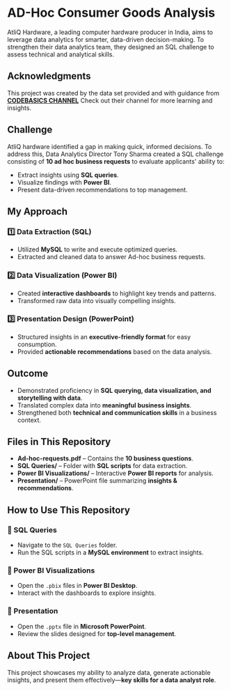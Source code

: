 # **AD-Hoc Consumer Goods Analysis**   
AtliQ Hardware, a leading computer hardware producer in India, aims to leverage data analytics for smarter, data-driven decision-making. To strengthen their data analytics team, they designed an SQL challenge to assess technical and analytical skills.  

## Acknowledgments
This project was created by the data set provided and with guidance from [**CODEBASICS CHANNEL**](http://surl.li/nqzscw) Check out their channel for more learning and insights.

## **Challenge**  
AtliQ hardware identified a gap in making quick, informed decisions. To address this, Data Analytics Director Tony Sharma created a SQL challenge consisting of **10 ad hoc business requests** to evaluate applicants' ability to:  
- Extract insights using **SQL queries**.  
- Visualize findings with **Power BI**.  
- Present data-driven recommendations to top management.  

## **My Approach**  
### **1️⃣ Data Extraction (SQL)**  
- Utilized **MySQL** to write and execute optimized queries.  
- Extracted and cleaned data to answer Ad-hoc business requests.  

### **2️⃣ Data Visualization (Power BI)**  
- Created **interactive dashboards** to highlight key trends and patterns.  
- Transformed raw data into visually compelling insights.  

### **3️⃣ Presentation Design (PowerPoint)**  
- Structured insights in an **executive-friendly format** for easy consumption.  
- Provided **actionable recommendations** based on the data analysis.  

## **Outcome**  
- Demonstrated proficiency in **SQL querying, data visualization, and storytelling with data**.  
- Translated complex data into **meaningful business insights**.  
- Strengthened both **technical and communication skills** in a business context.  

## **Files in This Repository**  
- **Ad-hoc-requests.pdf** – Contains the **10 business questions**.  
- **SQL Queries/** – Folder with **SQL scripts** for data extraction.  
- **Power BI Visualizations/** – Interactive **Power BI reports** for analysis.  
- **Presentation/** – PowerPoint file summarizing **insights & recommendations**.  

## **How to Use This Repository**  
### **🔹 SQL Queries**  
- Navigate to the `SQL Queries` folder.  
- Run the SQL scripts in a **MySQL environment** to extract insights.  

### **🔹 Power BI Visualizations**  
- Open the `.pbix` files in **Power BI Desktop**.  
- Interact with the dashboards to explore insights.  

### **🔹 Presentation**  
- Open the `.pptx` file in **Microsoft PowerPoint**.
- Review the slides designed for **top-level management**.  

## **About This Project**  
This project showcases my ability to analyze data, generate actionable insights, and present them effectively—**key skills for a data analyst role**.  
